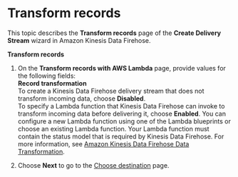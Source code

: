# Transform records<a name="create-transform"></a>

This topic describes the **Transform records** page of the **Create Delivery Stream** wizard in Amazon Kinesis Data Firehose\.

**Transform records**

1. On the **Transform records with AWS Lambda** page, provide values for the following fields:  
**Record transformation**  
To create a Kinesis Data Firehose delivery stream that does not transform incoming data, choose **Disabled**\.   
To specify a Lambda function that Kinesis Data Firehose can invoke to transform incoming data before delivering it, choose **Enabled**\. You can configure a new Lambda function using one of the Lambda blueprints or choose an existing Lambda function\. Your Lambda function must contain the status model that is required by Kinesis Data Firehose\. For more information, see [Amazon Kinesis Data Firehose Data Transformation](data-transformation.md)\.

1. Choose **Next** to go to the [Choose destination](create-destination.md) page\.